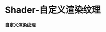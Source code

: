 # Shader-自定义渲染纹理

**[自定义渲染纹理](<https://docs.unity.cn/cn/2020.3/Manual/class-CustomRenderTexture.html>)**
